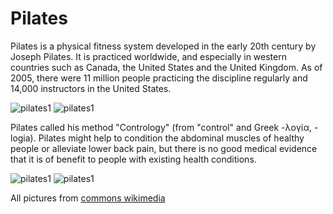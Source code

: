 # Pilates

Pilates is a physical fitness system developed in the early 20th century by Joseph Pilates. It is practiced worldwide, and especially in western countries such as Canada, the United States and the United Kingdom. As of 2005, there were 11 million people practicing the discipline regularly and 14,000 instructors in the United States.

<img class="ten-percent"  src="https://upload.wikimedia.org/wikipedia/commons/9/91/Pilates_01.jpg" alt="pilates1"> 
<img class="twenty-percent"  src="https://upload.wikimedia.org/wikipedia/commons/9/91/Pilates_01.jpg" alt="pilates1"> 

Pilates called his method "Contrology" (from "control" and Greek -λογία, -logia). Pilates might help to condition the abdominal muscles of healthy people or alleviate lower back pain, but there is no good medical evidence that it is of benefit to people with existing health conditions. 

<img class="ten-percent"  src="https://upload.wikimedia.org/wikipedia/commons/4/45/Pilates.jpg" alt="pilates1"> 
<img class="twenty-percent"  src="https://upload.wikimedia.org/wikipedia/commons/4/45/Pilates.jpg" alt="pilates1"> 

All pictures from [commons wikimedia](https://commons.wikimedia.org)